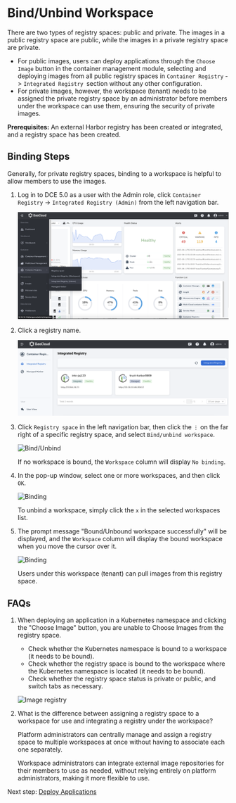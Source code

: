 # Bind/Unbind Workspace

There are two types of registry spaces: public and private. The images in a public registry space are public, while the images in a private registry space are private.

- For public images, users can deploy applications through the `Choose Image` button in the container management module,
  selecting and deploying images from all public registry spaces in `Container Registry` -> `Integrated Registry `section without any other configuration.
- For private images, however, the workspace (tenant) needs to be assigned the private registry space
  by an administrator before members under the workspace can use them, ensuring the security of private images.

**Prerequisites:** An external Harbor registry has been created or integrated, and a registry space has been created.

## Binding Steps

Generally, for private registry spaces, binding to a workspace is helpful to allow members to use the images.

1. Log in to DCE 5.0 as a user with the Admin role, click `Container Registry` -> `Integrated Registry (Admin)` from the left navigation bar.

    ![Integration](../images/integrated01.png)

1. Click a registry name.

    ![Click Name](../images/integrated02.png)

1. Click `Registry space` in the left navigation bar, then click the `⋮` on the far right of a specific registry space, and select `Bind/unbind workspace`.

    ![Bind/Unbind](https://docs.daocloud.io/daocloud-docs-images/docs/en/docs/kangaroo/images/bind03.png)

    If no workspace is bound, the `Workspace` column will display `No binding`.

1. In the pop-up window, select one or more workspaces, and then click `OK`.

    ![Binding](https://docs.daocloud.io/daocloud-docs-images/docs/en/docs/kangaroo/images/bind04.png)

    To unbind a workspace, simply click the `x` in the selected workspaces list.

1. The prompt message "Bound/Unbound workspace successfully" will be displayed,
   and the `Workspace` column will display the bound workspace when you move the cursor over it.

    ![Binding](https://docs.daocloud.io/daocloud-docs-images/docs/en/docs/kangaroo/images/bind05.png)

    Users under this workspace (tenant) can pull images from this registry space.

## FAQs

1. When deploying an application in a Kubernetes namespace and clicking the "Choose Image" button, you are unable to Choose Images from the registry space.

    - Check whether the Kubernetes namespace is bound to a workspace (it needs to be bound).
    - Check whether the registry space is bound to the workspace where the Kubernetes namespace is located (it needs to be bound).
    - Check whether the registry space status is private or public, and switch tabs as necessary.

    ![Image registry](https://docs.daocloud.io/daocloud-docs-images/docs/en/docs/kangaroo/images/bind06.png)

2. What is the difference between assigning a registry space to a workspace for use and integrating a registry under the workspace?

    Platform administrators can centrally manage and assign a registry space to multiple workspaces
    at once without having to associate each one separately.

    Workspace administrators can integrate external image repositories for their members to use as needed,
    without relying entirely on platform administrators, making it more flexible to use.

Next step: [Deploy Applications](../../amamba/user-guide/wizard/create-app-git.md)